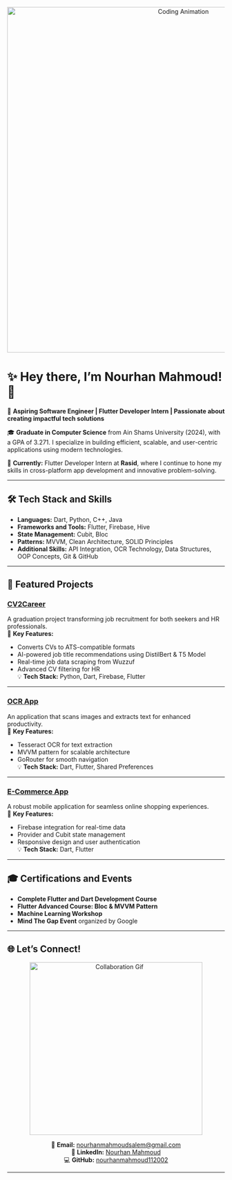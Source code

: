 
<p align="center"> <img src="https://media.giphy.com/media/ZVik7pBtu9dNS/giphy.gif" alt="Coding Animation" width="800"> </p>

# ✨ Hey there, I’m Nourhan Mahmoud! 👋

🚀 **Aspiring Software Engineer | Flutter Developer Intern | Passionate about creating impactful tech solutions**  

🎓 **Graduate in Computer Science** from Ain Shams University (2024), with a GPA of 3.271. I specialize in building efficient, scalable, and user-centric applications using modern technologies.  

🌟 **Currently:** Flutter Developer Intern at **Rasid**, where I continue to hone my skills in cross-platform app development and innovative problem-solving.

---

## 🛠️ Tech Stack and Skills
- **Languages:** Dart, Python, C++, Java  
- **Frameworks and Tools:** Flutter, Firebase, Hive  
- **State Management:** Cubit, Bloc  
- **Patterns:** MVVM, Clean Architecture, SOLID Principles  
- **Additional Skills:** API Integration, OCR Technology, Data Structures, OOP Concepts, Git & GitHub  

---

## 📂 Featured Projects

### [CV2Career](https://github.com/nourhanmahmoud112002)  
A graduation project transforming job recruitment for both seekers and HR professionals.  
🔑 **Key Features:**  
- Converts CVs to ATS-compatible formats  
- AI-powered job title recommendations using DistilBert & T5 Model  
- Real-time job data scraping from Wuzzuf  
- Advanced CV filtering for HR  
💡 **Tech Stack:** Python, Dart, Firebase, Flutter  

---

### [OCR App](https://github.com/nourhanmahmoud112002/OCR.git)  
An application that scans images and extracts text for enhanced productivity.  
🔑 **Key Features:**  
- Tesseract OCR for text extraction  
- MVVM pattern for scalable architecture  
- GoRouter for smooth navigation  
💡 **Tech Stack:** Dart, Flutter, Shared Preferences  

---

### [E-Commerce App](https://github.com/nourhanmahmoud112002/e-commerceApp)  
A robust mobile application for seamless online shopping experiences.  
🔑 **Key Features:**  
- Firebase integration for real-time data  
- Provider and Cubit state management  
- Responsive design and user authentication  
💡 **Tech Stack:** Dart, Flutter  

---

## 🎓 Certifications and Events
- **Complete Flutter and Dart Development Course**  
- **Flutter Advanced Course: Bloc & MVVM Pattern**  
- **Machine Learning Workshop**  
- **Mind The Gap Event** organized by Google  

---

## 🌐 Let’s Connect!  

<p align="center">
  <img src="https://media.giphy.com/media/3o7abKhOpu0NwenH3O/giphy.gif" alt="Collaboration Gif" width="400">
</p>  

<p align="center">
  📧 <b>Email:</b> <a href="mailto:nourhanmahmoudsalem@gmail.com">nourhanmahmoudsalem@gmail.com</a> <br>
  🔗 <b>LinkedIn:</b> <a href="https://www.linkedin.com/in/nourhan-mahmoud-76146a23a">Nourhan Mahmoud</a> <br>
  💻 <b>GitHub:</b> <a href="https://github.com/nourhanmahmoud112002">nourhanmahmoud112002</a>
</p>  

---
